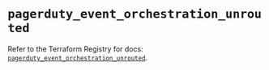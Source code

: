 # `pagerduty_event_orchestration_unrouted`

Refer to the Terraform Registry for docs: [`pagerduty_event_orchestration_unrouted`](https://registry.terraform.io/providers/pagerduty/pagerduty/3.18.0/docs/resources/event_orchestration_unrouted).
